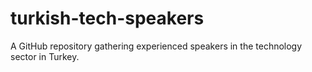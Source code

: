 # turkish-tech-speakers
A GitHub repository gathering experienced speakers in the technology sector in Turkey.

